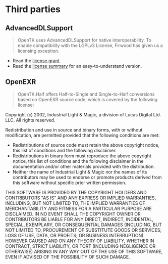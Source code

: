 # Third parties

## AdvancedDLSupport
> OpenTK uses AdvancedDLSupport for native interoperability. To enable compatibility with the LGPLv3 License, Firwood has given us a licensing exception.

* Read the [license grant](LICENSE_GRANT.pdf).
* Read the [license summary](LICENSE_SUMMARY.md) for an easy-to-understand version.

## OpenEXR

> OpenTK.Half offers Half-to-Single and Single-to-Half conversions based on OpenEXR source code, which is covered by the following license:

Copyright (c) 2002, Industrial Light & Magic, a division of Lucas Digital Ltd. LLC. All rights reserved.

Redistribution and use in source and binary forms, with or without modification, are permitted provided that the following conditions are met:
* Redistributions of source code must retain the above copyright notice, this list of conditions and the following disclaimer.
* Redistributions in binary form must reproduce the above copyright notice, this list of conditions and the following disclaimer in the documentation and/or other materials provided with the distribution.
* Neither the name of Industrial Light & Magic nor the names of its contributors may be used to endorse or promote products derived from this software without specific prior written permission.

THIS SOFTWARE IS PROVIDED BY THE COPYRIGHT HOLDERS AND CONTRIBUTORS "AS IS" AND ANY EXPRESS OR IMPLIED WARRANTIES, INCLUDING, BUT NOT LIMITED TO, THE IMPLIED WARRANTIES OF MERCHANTABILITY AND FITNESS FOR A PARTICULAR PURPOSE ARE DISCLAIMED. IN NO EVENT SHALL THE COPYRIGHT OWNER OR CONTRIBUTORS BE LIABLE FOR ANY DIRECT, INDIRECT, INCIDENTAL, SPECIAL, EXEMPLARY, OR CONSEQUENTIAL DAMAGES (INCLUDING, BUT NOT LIMITED TO, PROCUREMENT OF SUBSTITUTE GOODS OR SERVICES; LOSS OF USE, DATA, OR PROFITS; OR BUSINESS INTERRUPTION) HOWEVER CAUSED AND ON ANY THEORY OF LIABILITY, WHETHER IN CONTRACT, STRICT LIABILITY, OR TORT (INCLUDING NEGLIGENCE OR OTHERWISE) ARISING IN ANY WAY OUT OF THE USE OF THIS SOFTWARE, EVEN IF ADVISED OF THE POSSIBILITY OF SUCH DAMAGE.
